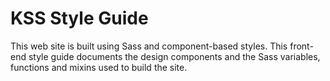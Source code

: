# KSS Style Guide

This web site is built using Sass and component-based styles. This front-end style guide documents the design components and the Sass variables, functions and mixins used to build the site.
